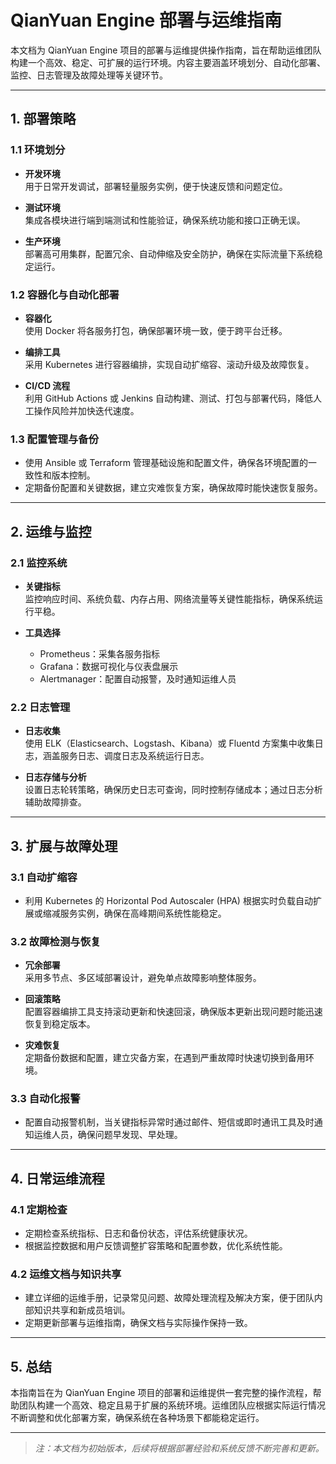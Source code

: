 # QianYuan Engine 部署与运维指南

本文档为 QianYuan Engine 项目的部署与运维提供操作指南，旨在帮助运维团队构建一个高效、稳定、可扩展的运行环境。内容主要涵盖环境划分、自动化部署、监控、日志管理及故障处理等关键环节。

---

## 1. 部署策略

### 1.1 环境划分
- **开发环境**  
  用于日常开发调试，部署轻量服务实例，便于快速反馈和问题定位。

- **测试环境**  
  集成各模块进行端到端测试和性能验证，确保系统功能和接口正确无误。

- **生产环境**  
  部署高可用集群，配置冗余、自动伸缩及安全防护，确保在实际流量下系统稳定运行。

### 1.2 容器化与自动化部署
- **容器化**  
  使用 Docker 将各服务打包，确保部署环境一致，便于跨平台迁移。

- **编排工具**  
  采用 Kubernetes 进行容器编排，实现自动扩缩容、滚动升级及故障恢复。

- **CI/CD 流程**  
  利用 GitHub Actions 或 Jenkins 自动构建、测试、打包与部署代码，降低人工操作风险并加快迭代速度。

### 1.3 配置管理与备份
- 使用 Ansible 或 Terraform 管理基础设施和配置文件，确保各环境配置的一致性和版本控制。
- 定期备份配置和关键数据，建立灾难恢复方案，确保故障时能快速恢复服务。

---

## 2. 运维与监控

### 2.1 监控系统
- **关键指标**  
  监控响应时间、系统负载、内存占用、网络流量等关键性能指标，确保系统运行平稳。

- **工具选择**  
  - Prometheus：采集各服务指标  
  - Grafana：数据可视化与仪表盘展示  
  - Alertmanager：配置自动报警，及时通知运维人员

### 2.2 日志管理
- **日志收集**  
  使用 ELK（Elasticsearch、Logstash、Kibana）或 Fluentd 方案集中收集日志，涵盖服务日志、调度日志及系统运行日志。

- **日志存储与分析**  
  设置日志轮转策略，确保历史日志可查询，同时控制存储成本；通过日志分析辅助故障排查。

---

## 3. 扩展与故障处理

### 3.1 自动扩缩容
- 利用 Kubernetes 的 Horizontal Pod Autoscaler (HPA) 根据实时负载自动扩展或缩减服务实例，确保在高峰期间系统性能稳定。

### 3.2 故障检测与恢复
- **冗余部署**  
  采用多节点、多区域部署设计，避免单点故障影响整体服务。

- **回滚策略**  
  配置容器编排工具支持滚动更新和快速回滚，确保版本更新出现问题时能迅速恢复到稳定版本。

- **灾难恢复**  
  定期备份数据和配置，建立灾备方案，在遇到严重故障时快速切换到备用环境。

### 3.3 自动化报警
- 配置自动报警机制，当关键指标异常时通过邮件、短信或即时通讯工具及时通知运维人员，确保问题早发现、早处理。

---

## 4. 日常运维流程

### 4.1 定期检查
- 定期检查系统指标、日志和备份状态，评估系统健康状况。
- 根据监控数据和用户反馈调整扩容策略和配置参数，优化系统性能。

### 4.2 运维文档与知识共享
- 建立详细的运维手册，记录常见问题、故障处理流程及解决方案，便于团队内部知识共享和新成员培训。
- 定期更新部署与运维指南，确保文档与实际操作保持一致。

---

## 5. 总结

本指南旨在为 QianYuan Engine 项目的部署和运维提供一套完整的操作流程，帮助团队构建一个高效、稳定且易于扩展的系统环境。运维团队应根据实际运行情况不断调整和优化部署方案，确保系统在各种场景下都能稳定运行。

---

> *注：本文档为初始版本，后续将根据部署经验和系统反馈不断完善和更新。*
>
> 
